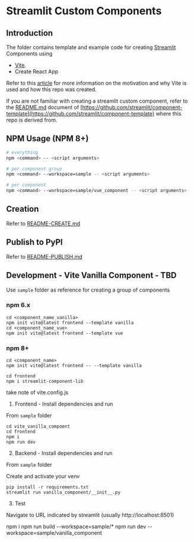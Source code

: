 # Streamlit Custom Components

## Introduction

The folder contains template and example code for creating [Streamlit](https://streamlit.io) Components using
- [Vite](https://github.com/vitejs/vite).
- Create React App

Refer to this [article](https://dev.to/aisone/streamlit-custom-components-vite-4bj7) for more information on the motivation and why Vite is used and how this repo was created.

If you are not familiar with creating a streamlit custom component, refer to the [README.md](https://github.com/streamlit/component-template#readme) document of [https://github.com/streamlit/component-template](https://github.com/streamlit/component-template) where this repo is derived from.


## NPM Usage (NPM 8+)

```bash
# everything
npm <command> -- <script arguments>

# per component group
npm <command> --workspace=sample -- <script arguments>

# per component
npm <command> --workspace=sample/vue_component -- <script arguments>
```


## Creation

Refer to [README-CREATE.md](README-CREATE.md)

## Publish to PyPI

Refer to [README-PUBLISH.md](README-PUBLISH.md)


## Development - Vite Vanilla Component - TBD

Use `sample` folder as reference for creating a group of components

### npm 6.x

```
cd <component_name_vanilla>
npm init vite@latest frontend --template vanilla
cd <component_name_vue>
npm init vite@latest frontend --template vue
```

### npm 8+

```
cd <component_name>
npm init vite@latest frontend -- --template vanilla
```

```
cd frontend
npm i streamlit-component-lib
```

take note of vite.config.js



1. Frontend - Install dependencies and run

From `sample` folder

```
cd vite_vanilla_compoent
cd frontend
npm i
npm run dev
```

2. Backend - Install dependencies and run

From `sample` folder

Create and activate your venv

```
pip install -r requirements.txt
streamlit run vanilla_component/__init__.py
```

3. Test

Navigate to URL indicated by streamlit (usually http://localhost:8501)



npm i
npm run build --workspace=sample/*
npm run dev --workspace=sample/vanilla_component

